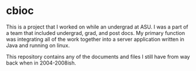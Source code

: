 # cbioc

This is a project that I worked on while an undergrad at ASU.  I was a part of a team that included undergrad, grad, and post docs.  My primary function was integrating all of the work together into a server application written in Java and running on linux.

This repository contains any of the documents and files I still have from way back when in 2004-2008ish.
